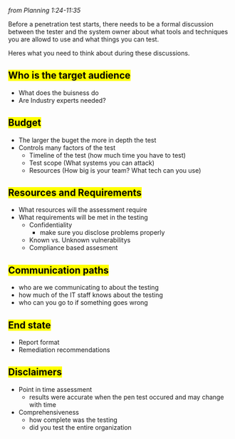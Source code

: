 *from Planning 1:24-11:35*

Before a penetration test starts, there needs to be a formal discussion between the tester and the system owner about what tools and techniques you are allowd to use and what things you can test. 

Heres what you need to think about during these discussions.
##  <mark class="hltr-orange">Who is the target audience </mark>
* What does the buisness do
* Are Industry experts needed?
## <mark class="hltr-green">Budget </mark>
* The larger the buget the more in depth the test
* Controls many factors of the test 
	* Timeline of the test (how much time you have to test)
	* Test scope (What systems you can attack)
	* Resources (How big is your team? What tech can you use)
## <mark class="hltr-grey">Resources and Requirements </mark>
* What resources will the assessment require 
* What requirements will be met in the testing 
	* Confidentiality 
		* make sure you disclose problems properly
	* Known vs. Unknown vulnerabilitys 
	* Compliance based assesment 
## <mark class="hltr-blue">Communication paths </mark>
* who are we communicating to about the testing 
* how much of the IT staff knows about the testing 
* who can you go to if something goes wrong 
## <mark class="hltr-cyan">End state </mark>
* Report format 
* Remediation recommendations 

## <mark class="hltr-red">Disclaimers </mark>
* Point in time assessment 
	* results were accurate when the pen test occured and may change with time 
* Comprehensiveness 
	* how complete was the testing
	* did you test the entire organization